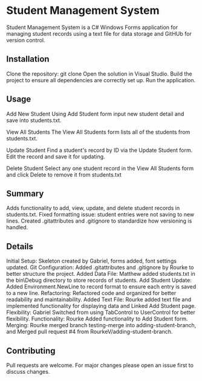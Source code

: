 # Student Management System
Student Management System is a C# Windows Forms application for managing student records using a text file for data storage and GitHUb for version control.

## Installation
Clone the repository:
git clone <repository-url>
Open the solution in Visual Studio.
Build the project to ensure all dependencies are correctly set up.
Run the application.

## Usage
Add New Student
Using Add Student form input new student detail and save into students.txt.


View All Students 
The View All Students form lists all of the students from students.txt.

Update Student
Find a student's record by ID via the Update Student form. Edit the record and save it for updating.

Delete Student 
Select any one student record in the View All Students form and click Delete to remove it from students.txt

## Summary
Adds functionality to add, view, update, and delete student records in students.txt.
Fixed formatting issue: student entries were not saving to new lines.
Created .gitattributes and .gitignore to standardize how versioning is handled.

## Details
Initial Setup: Skeleton created by Gabriel, forms added, font settings updated.
Git Configuration: Added .gitattributes and .gitignore by Rourke to better structure the project. 
Added Data File: Matthew added students.txt in the bin\\Debug directory to store records of students.
Add Student Update: Added Environment.NewLine to record format to ensure each entry is saved to a new line.
Refactoring: Refactored code and organized for better readability and maintainability.
Added Text File: Rourke added text file and implemented functionality for displaying data and Linked Add Student page.
Flexibility: Gabriel Switched from using TabControl to UserControl for better flexibility.
Functionality: Rourke Added functionality to Add Student form.
Merging: Rourke merged branch testing-merge into adding-student-branch, and Merged pull request #4 from RourkeV/adding-student-branch.


## Contributing 
Pull requests are welcome. For major changes please open an issue first to discuss changes.



